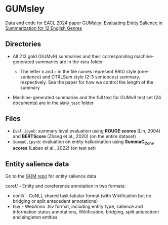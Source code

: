 # GUMsley

Data and code for EACL 2024 paper <a href="https://aclanthology.org/2024.eacl-long.158/" target="_blank">GUMsley: Evaluating Entity Salience in Summarization for 12 English Genres</a>

## Directories
- All 213 gold (GUMv9) summaries and their corresponding machine-generated summaries are in the `data` folder
  - The letter `b` and `c` in the file names represent BRIO style (one-sentence) and CTRLSum style (2-3 sentences) summary, respectively. See the paper for how we control the length of the summary

- Machine-generated summaries and the full text for GUMv9 test set (24 documents) are in the `GUM9_test` folder

## Files
- `Eval.ipynb`: summary level evaluation using **ROUGE scores** (Lin, 2004) and **BERTScore** (Zhang et al., 2020) (on the entire dataset)
- `SummaC.ipynb`: evaluation on entity hallucination using **SummaC<sub>Conv</sub> scores** (Laban et al., 2022) (on test set)


## Entity salience data
Go to the <a href="https://github.com/amir-zeldes/gum/tree/master" target="_blank">GUM repo</a> for entity salience data

coref/ - Entity and coreference annotation in two formats:
  - conll/ - CoNLL shared task tabular format (with Wikification but no bridging or split antecedent annotations)
  - tsv/ - WebAnno .tsv format, including entity type, salience and information status annotations, Wikification, bridging, split antecedent and singleton entities
